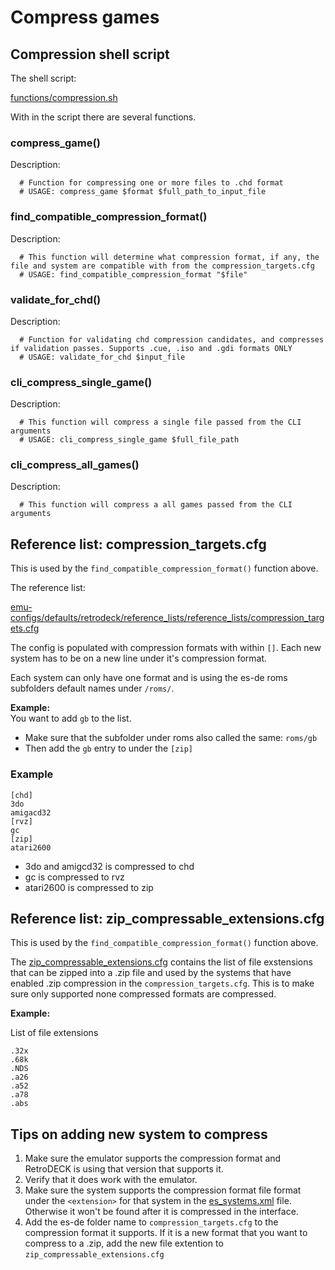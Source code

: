 # Compress games


## Compression shell script

The shell script:

[functions/compression.sh](https://github.com/XargonWan/RetroDECK/blob/main/functions/compression.sh)

With in the script there are several functions.


### compress_game()

Description:
```
  # Function for compressing one or more files to .chd format
  # USAGE: compress_game $format $full_path_to_input_file
```

### find_compatible_compression_format()


Description:
```
  # This function will determine what compression format, if any, the file and system are compatible with from the compression_targets.cfg
  # USAGE: find_compatible_compression_format "$file"
```

### validate_for_chd()

Description:
```
  # Function for validating chd compression candidates, and compresses if validation passes. Supports .cue, .iso and .gdi formats ONLY
  # USAGE: validate_for_chd $input_file
```


### cli_compress_single_game()

Description:
```
  # This function will compress a single file passed from the CLI arguments
  # USAGE: cli_compress_single_game $full_file_path
```

### cli_compress_all_games()
Description:
```
  # This function will compress a all games passed from the CLI arguments
```


## Reference list: compression_targets.cfg

This is used by the `find_compatible_compression_format()` function above.

The reference list:

[emu-configs/defaults/retrodeck/reference_lists/reference_lists/compression_targets.cfg](https://github.com/XargonWan/RetroDECK/blob/main/emu-configs/defaults/retrodeck/reference_lists/compression_targets.cfg)

The config is populated with compression formats with within `[]`.
Each new system has to be on a new line under it's compression format.

Each system can only have one format and is using the es-de roms subfolders default names under `/roms/`.<br>

**Example:** <br>
You want to add `gb` to the list.

- Make sure that the subfolder under roms also called the same: `roms/gb`
- Then add the `gb` entry to under the `[zip]`

### Example

```
[chd]
3do
amigacd32
[rvz]
gc
[zip]
atari2600

```

- 3do and amigcd32 is compressed to chd
- gc is compressed to rvz
- atari2600 is compressed to zip

## Reference list: zip_compressable_extensions.cfg

This is used by the `find_compatible_compression_format()` function above.

The [zip_compressable_extensions.cfg](https://github.com/XargonWan/RetroDECK/blob/main/emu-configs/defaults/retrodeck/reference_lists/zip_compressable_extensions.cfg) contains the list of file exstensions that can be zipped into a .zip file and used by the systems that have enabled .zip compression in the `compression_targets.cfg`. This is to make sure only supported none compressed formats are compressed.


**Example:**

List of file extensions

```
.32x
.68k
.NDS
.a26
.a52
.a78
.abs
```


## Tips on adding new system to compress

1. Make sure the emulator supports the compression format and RetroDECK is using that version that supports it.
2. Verify that it does work with the emulator.
3. Make sure the system supports the compression format file format under the `<extension>` for that system in the [es_systems.xml](https://github.com/XargonWan/RetroDECK/blob/main/es-configs/es_systems.xml)  file. Otherwise it won't be found after it is compressed in the interface.
4. Add the es-de folder name to `compression_targets.cfg` to the compression format it supports. If it is a new format that you want to compress to a .zip, add the new file extention to `zip_compressable_extensions.cfg`

